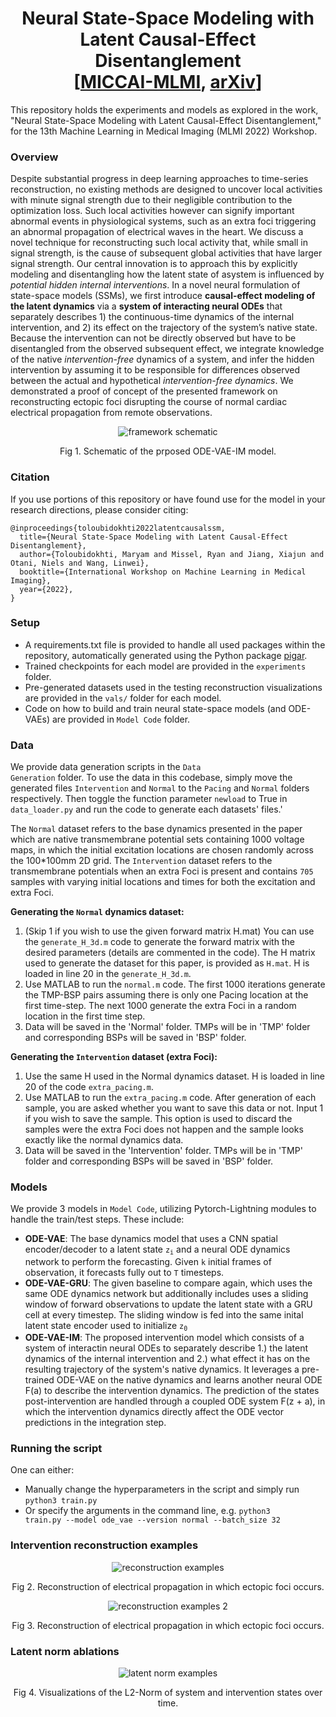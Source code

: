 <h1 align='center'>Neural State-Space Modeling with <br>Latent Causal-Effect Disentanglement<br>
   [<a href='https://sites.google.com/view/mlmi2022/'>MICCAI-MLMI</a>, <a href='https://arxiv.org/'>arXiv</a>]</h2>
<p>This repository holds the experiments and models as explored in the work, "Neural State-Space Modeling with
Latent Causal-Effect Disentanglement," for the 13th Machine Learning in Medical Imaging (MLMI 2022) Workshop.</p>

### Overview
Despite substantial progress in deep learning approaches to time-series reconstruction, no existing methods are designed to uncover local activities with minute signal strength due to their negligible contribution to the optimization loss. Such local activities however can signify important abnormal events in physiological systems, such as an extra foci triggering an abnormal propagation of electrical waves in the heart. We discuss a novel technique for reconstructing such local activity that, while small in signal strength, is the cause of subsequent global activities that have larger signal strength. Our central innovation is to approach this by explicitly modeling and disentangling how the latent state of asystem is influenced by <i>potential hidden internal interventions</i>. In a novel neural formulation of state-space models (SSMs), we first introduce <b>causal-effect modeling of the latent dynamics</b> via a <b>system of interacting neural ODEs</b> that separately describes 1) the continuous-time dynamics of the internal intervention, and 2) its effect on the trajectory of the system’s native state. Because the intervention can not be directly observed but have to be disentangled from the observed subsequent effect, we integrate knowledge of the native <i>intervention-free</i> dynamics of a system, and infer the hidden intervention by assuming it to be responsible for differences observed between the actual and hypothetical <i>intervention-free dynamics</i>. We demonstrated a proof of concept of the presented framework on reconstructing ectopic foci disrupting the course of normal cardiac electrical propagation from remote observations.
<p align='center'><img src="https://user-images.githubusercontent.com/32918812/182524083-9407cb3d-e42f-4945-bc9b-f7c3492ab531.png" alt="framework schematic" )/></p>
<p align='center'>Fig 1. Schematic of the prposed ODE-VAE-IM model.</p>

### Citation
If you use portions of this repository or have found use for the model in your research directions, please consider citing:
```
@inproceedings{toloubidokhti2022latentcausalssm,
  title={Neural State-Space Modeling with Latent Causal-Effect Disentanglement},
  author={Toloubidokhti, Maryam and Missel, Ryan and Jiang, Xiajun and Otani, Niels and Wang, Linwei},
  booktitle={International Workshop on Machine Learning in Medical Imaging},
  year={2022},
}
```

### Setup
- A requirements.txt file is provided to handle all used packages within the repository, automatically generated using the Python package <a href="https://pypi.org/project/pigar/">pigar</a>. 
- Trained checkpoints for each model are provided in the <code>experiments</code> folder.
- Pre-generated datasets used in the testing reconstruction visualizations are provided in the <code>vals/</code> folder for each model.
- Code on how to build and train neural state-space models (and ODE-VAEs) are provided in <code>Model Code</code> folder.

### Data
We provide data generation scripts in the <code>Data Generation</code> folder. To use the data in this codebase, simply move the
generated files <code>Intervention</code> and <code>Normal</code> to the <code>Pacing</code> and <code>Normal</code> folders respectively. Then toggle the
function parameter <code>newload</code> to True in <code>data_loader.py</code> and run the code to generate each datasets' files.'

The <code>Normal</code> dataset refers to the base dynamics presented in the paper which are native transmembrane potential sets containing 1000 voltage maps, in which the initial excitation locations are chosen randomly across the 100*100mm 2D grid. The <code>Intervention</code> dataset refers to the transmembrane potentials when an extra Foci is present and contains <code>705</code> samples with varying initial locations and times for both the excitation and extra Foci.

<b>Generating the <code>Normal</code> dynamics dataset:</b>
1. (Skip 1 if you wish to use the given forward matrix H.mat) You can use the <code>generate_H_3d.m</code> code to generate the forward matrix with the desired parameters (details are commented in the code). The H matrix used to generate the dataset for this paper, is provided as <code>H.mat</code>. H is loaded in line 20 in the <code>generate_H_3d.m</code>.
2. Use MATLAB to run the <code>normal.m</code> code. The first 1000 iterations generate the TMP-BSP pairs assuming there is only one Pacing location
at the first time-step. The next 1000 generate the extra Foci in a random location in the first time step.
3. Data will be saved in the 'Normal' folder. TMPs will be in 'TMP' folder and corresponding BSPs will be saved in 'BSP' folder.

<b>Generating the <code>Intervention</code> dataset (extra Foci):</b>
1. Use the same H used in the Normal dynamics dataset. H is loaded in line 20 of the code <code>extra_pacing.m</code>.
2. Use MATLAB to run the <code>extra_pacing.m</code> code. After generation of each sample, you are asked whether you want to save this data or not. Input 1 if you wish to save the sample. This option is used to discard the samples were the extra Foci does not happen and the sample
looks exactly like the normal dynamics data.
3. Data will be saved in the 'Intervention' folder. TMPs will be in 'TMP' folder and corresponding BSPs will be saved in 'BSP' folder.

### Models
We provide 3 models in <code>Model Code</code>, utilizing Pytorch-Lightning modules to handle the train/test steps. These include:
- <b>ODE-VAE</b>: The base dynamics model that uses a CNN spatial encoder/decoder to a latent state <code>z<sub>i</sub></code> and a neural ODE dynamics network to perform the forecasting. Given <code>k</code> initial frames of observation, it forecasts fully out to <code>T</code> timesteps.
- <b>ODE-VAE-GRU</b>: The given baseline to compare again, which uses the same ODE dynamics network but additionally includes uses a sliding window of forward observations to update the latent state with a GRU cell at every timestep. The sliding window is fed into the same inital latent state encoder used to initialize <code>z<sub>0</sub></code> 
- <b>ODE-VAE-IM</b>: The proposed intervention model which consists of a system of interactin neural ODEs to separately describe 1.) the latent dynamics of the internal intervention and 2.) what effect it has on the resulting trajectory of the system's native dynamics. It leverages a pre-trained ODE-VAE on the native dynamics and learns another neural ODE F(a) to describe the intervention dynamics. The prediction of the states post-intervention are handled through a coupled ODE system F(z + a), in which the intervention dynamics directly affect the ODE vector predictions in the integration step.

### Running the script
One can either:
- Manually change the hyperparameters in the script and simply run <code>python3 train.py</code>
- Or specify the arguments in the command line, e.g. <code>python3 train.py --model ode_vae --version normal --batch_size 32</code>

### Intervention reconstruction examples

<p align='center'><img src="https://user-images.githubusercontent.com/32918812/182524945-1b5a8f9e-ba01-4fc3-a502-047fe8421a73.png" alt="reconstruction examples" )/></p>
<p align='center'>Fig 2. Reconstruction of electrical propagation in which ectopic foci occurs.</p>

<p align='center'><img src="https://user-images.githubusercontent.com/32918812/182525703-186c4f1e-bf01-4a29-a01b-a7016967a282.png" alt="reconstruction examples 2" )/></p>
<p align='center'>Fig 3. Reconstruction of electrical propagation in which ectopic foci occurs.</p>

### Latent norm ablations

<p align='center'><img src="https://user-images.githubusercontent.com/32918812/182527284-ae2540b5-b841-40d9-8467-3048b31bfc03.png" alt="latent norm examples" )/></p>
<p align='center'>Fig 4. Visualizations of the L2-Norm of system and intervention states over time.</p>
